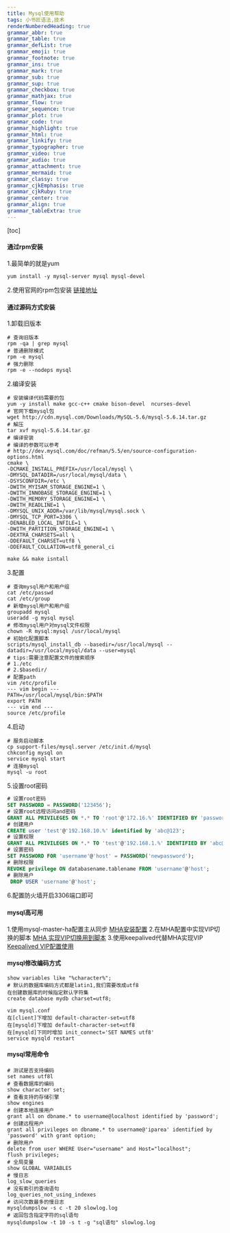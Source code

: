 ```yaml
---
title: Mysql使用帮助
tags: 小书匠语法,技术
renderNumberedHeading: true
grammar_abbr: true
grammar_table: true
grammar_defList: true
grammar_emoji: true
grammar_footnote: true
grammar_ins: true
grammar_mark: true
grammar_sub: true
grammar_sup: true
grammar_checkbox: true
grammar_mathjax: true
grammar_flow: true
grammar_sequence: true
grammar_plot: true
grammar_code: true
grammar_highlight: true
grammar_html: true
grammar_linkify: true
grammar_typographer: true
grammar_video: true
grammar_audio: true
grammar_attachment: true
grammar_mermaid: true
grammar_classy: true
grammar_cjkEmphasis: true
grammar_cjkRuby: true
grammar_center: true
grammar_align: true
grammar_tableExtra: true
---
```


[toc]

#### 通过rpm安装
1.最简单的就是yum 
```shell
yum install -y mysql-server mysql mysql-devel
```
2.使用官网的rpm包安装
[链接地址](http://dev.mysql.com/downloads/repo/yum/)

#### 通过源码方式安装
1.卸载旧版本
```shell
# 查询旧版本
rpm -qa | grep mysql
# 普通删除模式
rpm -e mysql
# 强力删除
rpm -e --nodeps mysql
```
2.编译安装
```shell
# 安装编译代码需要的包
yum -y install make gcc-c++ cmake bison-devel  ncurses-devel
# 官网下载mysql包
wget http://cdn.mysql.com/Downloads/MySQL-5.6/mysql-5.6.14.tar.gz
# 解压
tar xvf mysql-5.6.14.tar.gz
# 编译安装
# 编译的参数可以参考
# http://dev.mysql.com/doc/refman/5.5/en/source-configuration-options.html
cmake \
-DCMAKE_INSTALL_PREFIX=/usr/local/mysql \
-DMYSQL_DATADIR=/usr/local/mysql/data \
-DSYSCONFDIR=/etc \
-DWITH_MYISAM_STORAGE_ENGINE=1 \
-DWITH_INNOBASE_STORAGE_ENGINE=1 \
-DWITH_MEMORY_STORAGE_ENGINE=1 \
-DWITH_READLINE=1 \
-DMYSQL_UNIX_ADDR=/var/lib/mysql/mysql.sock \
-DMYSQL_TCP_PORT=3306 \
-DENABLED_LOCAL_INFILE=1 \
-DWITH_PARTITION_STORAGE_ENGINE=1 \
-DEXTRA_CHARSETS=all \
-DDEFAULT_CHARSET=utf8 \
-DDEFAULT_COLLATION=utf8_general_ci

make && make isntall
```
3.配置
```shell
# 查询mysql用户和用户组
cat /etc/passwd
cat /etc/group
# 新增mysql用户和用户组
groupadd mysql
useradd -g mysql mysql
# 修改mysql用户对mysql文件权限
chown -R mysql:mysql /usr/local/mysql
# 初始化配置脚本
scripts/mysql_install_db --basedir=/usr/local/mysql --datadir=/usr/local/mysql/data --user=mysql
# tips:需要注意配置文件的搜索顺序
# 1./etc
# 2.$basedir/
# 配置path
vim /etc/profile
--- vim begin ---
PATH=/usr/local/mysql/bin:$PATH
export PATH
--- vim end ---
source /etc/profile
```
4.启动
```shell
# 服务启动脚本
cp support-files/mysql.server /etc/init.d/mysql
chkconfig mysql on
service mysql start
# 连接mysql
mysql -u root
```
5.设置root密码
```sql
# 设置root密码
SET PASSWORD = PASSWORD('123456');
# 设置root远程访问and密码
GRANT ALL PRIVILEGES ON *.* TO 'root'@'172.16.%' IDENTIFIED BY 'password' WITH GRANT OPTION;
# 创建用户
CREATE user 'test'@'192.168.10.%' identified by 'abc@123';
# 设置权限
GRANT ALL PRIVILEGES ON *.* TO 'test'@'192.168.1.%' IDENTIFIED BY 'abc@123' WITH GRANT OPTION; 
# 设置密码
SET PASSWORD FOR 'username'@'host' = PASSWORD('newpassword');
# 删除权限
REVOKE privilege ON databasename.tablename FROM 'username'@'host'; 
# 删除用户
 DROP USER 'username'@'host'; 
```
6.配置防火墙开启3306端口即可

#### mysql高可用
1.使用mysql-master-ha配置主从同步
[MHA安装配置](https://blog.csdn.net/lichangzai/article/details/50470771)
2.在MHA配置中实现VIP切换的脚本
[MHA 实现VIP切换用到脚本](https://blog.csdn.net/lichangzai/article/details/50503960)
3.使用keepalived代替MHA实现VIP
[Keepalived VIP配置使用](https://blog.csdn.net/lichangzai/article/details/50484455)

#### mysql修改编码方式
```mysql
show variables like "%character%";
# 默认的数据库编码方式都是latin1,我们需要改成utf8
在创建数据库的时候指定默认字符集
create database mydb charset=utf8;
```

``` shell
vim mysql.conf
在[client]下增加 default-character-set=utf8
在[mysqld]下增加 default-character-set=utf8
在[mysqld]下同时增加 init_connect='SET NAMES utf8'
service mysqld restart
```

#### mysql常用命令
```mysql
# 测试是否支持编码
set names utf8l
# 查看数据库的编码
show character set;
# 查看支持的存储引擎
show engines
# 创建本地连接用户
grant all on dbname.* to username@localhost identified by 'password';
# 创建远程用户
grant all privileges on dbname.* to username@'iparea' identified by 'password' with grant option;
# 删除用户
delete from user WHERE User="username" and Host="localhost";
flush privileges;
# 全局变量
show GLOBAL VARIABLES
# 慢日志
log_slow_queries
# 没有索引的查询语句
log_queries_not_using_indexes
# 访问次数最多的慢日志
mysqldumpslow -s c -t 20 slowlog.log
# 返回包含指定字符的sql语句
mysqldumpslow -t 10 -s t -g "sql语句" slowlog.log
```